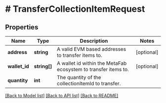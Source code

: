 # # TransferCollectionItemRequest

## Properties

Name | Type | Description | Notes
------------ | ------------- | ------------- | -------------
**address** | **string** | A valid EVM based addresses to transfer items to. | [optional]
**wallet_id** | **string[]** | A wallet id within the MetaFab ecosystem to transfer items to. | [optional]
**quantity** | **int** | The quantity of the collectionItemId to transfer. |

[[Back to Model list]](../../README.md#models) [[Back to API list]](../../README.md#endpoints) [[Back to README]](../../README.md)
